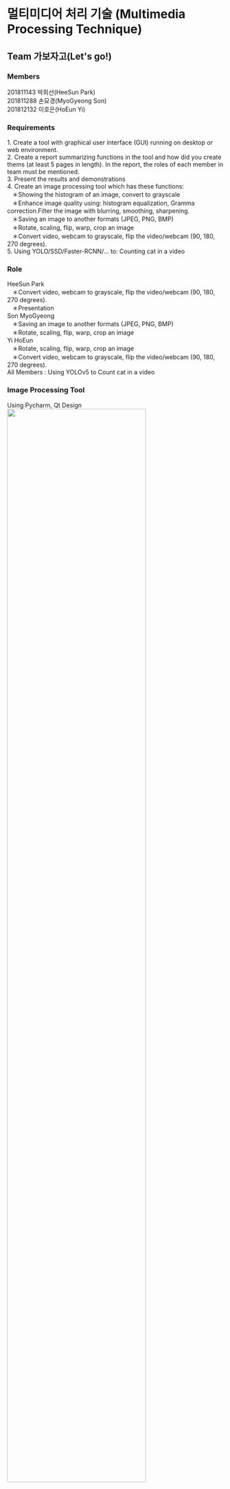 <h1>멀티미디어 처리 기술 (Multimedia Processing Technique)</h1>
<h2>Team 가보자고(Let's go!)</h2>
<h3>Members</h3>
<a> 
  201811143 박희선(HeeSun Park) <br>
  201811288 손묘경(MyoGyeong Son)<br>
  201812132 이호은(HoEun Yi)<br> </a>

<h3>Requirements</h3>
<a>
1. Create a tool with graphical user interface (GUI) running on desktop or web environment.<br>
2. Create a report summarizing functions in the tool and how did you create thems (at least 5 pages in length). In the report, the roles of each member in team must be mentioned.<br>
3. Present the results and demonstrations <br>
4. Create an image processing tool which has these functions:<br>
&nbsp&nbsp&nbsp＊Showing the histogram of an image, convert to grayscale<br>
&nbsp&nbsp&nbsp＊Enhance image quality using: histogram equalization, Gramma correction.Filter the image with blurring, smoothing, sharpening.<br>
&nbsp&nbsp&nbsp＊Saving an image to another formats (JPEG, PNG, BMP)<br>
&nbsp&nbsp&nbsp＊Rotate, scaling, flip, warp, crop an image<br>
&nbsp&nbsp&nbsp＊Convert video, webcam to grayscale, flip the video/webcam (90, 180, 270 degrees).<br>
5. Using YOLO/SSD/Faster-RCNN/… to: Counting cat in a video
</a>


<h3>Role</h3>
HeeSun Park<br>
&nbsp&nbsp&nbsp＊Convert video, webcam to grayscale, flip the video/webcam (90, 180, 270 degrees).<br>
&nbsp&nbsp&nbsp＊Presentation<br>
Son MyoGyeong<br>
&nbsp&nbsp&nbsp＊Saving an image to another formats (JPEG, PNG, BMP)<br>
&nbsp&nbsp&nbsp＊Rotate, scaling, flip, warp, crop an image<br>
Yi HoEun<br>
&nbsp&nbsp&nbsp＊Rotate, scaling, flip, warp, crop an image<br>
&nbsp&nbsp&nbsp＊Convert video, webcam to grayscale, flip the video/webcam (90, 180, 270 degrees).<br>
All Members : Using YOLOv5 to Count cat in a video

<h3>Image Processing Tool</h3>
Using Pycharm, Qt Design<br>
<img width="80%" src="https://user-images.githubusercontent.com/102891699/172630110-e94715f2-14d1-4dc9-8146-c31d3ab1dc0c.png"/>


